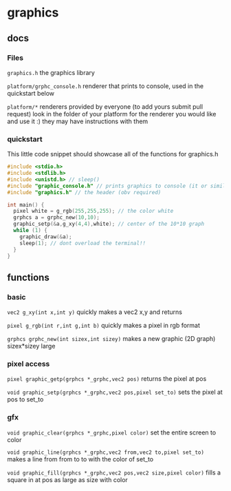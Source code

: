 # graphics

## docs

### Files

``graphics.h`` the graphics library

``platform/grphc_console.h`` renderer that prints to console, used in the quickstart below

``platform/*`` renderers provided by everyone (to add yours submit pull request) look in the folder of your platform for the renderer you would like and use it :) they may have instructions with them

### quickstart

This little code snippet should showcase all of the functions for graphics.h

```c
#include <stdio.h>
#include <stdlib.h>
#include <unistd.h> // sleep()
#include "graphic_console.h" // prints graphics to console (it or similar required), there is a SDL2 renderer in ``./platform``
#include "graphics.h" // the header (obv required)

int main() {
  pixel white = g_rgb(255,255,255); // the color white
  grphcs a = grphc_new(10,10);
  graphic_setp(&a,g_xy(4,4),white); // center of the 10*10 graph
  while (1) {
    graphic_draw(&a);
    sleep(1); // dont overload the terminal!!
  }
}
```

## functions

### basic

``vec2 g_xy(int x,int y)``
quickly makes a vec2 x,y and returns

``pixel g_rgb(int r,int g,int b)``
quickly makes a pixel in rgb format

``grphcs grphc_new(int sizex,int sizey)`` 
makes a new graphic (2D graph) sizex*sizey large

### pixel access

``pixel graphic_getp(grphcs *_grphc,vec2 pos)``
returns the pixel at pos

``void graphic_setp(grphcs *_grphc,vec2 pos,pixel set_to)``
sets the pixel at pos to set_to

### gfx

``void graphic_clear(grphcs *_grphc,pixel color)``
set the entire screen to color

``void graphic_line(grphcs *_grphc,vec2 from,vec2 to,pixel set_to)``
makes a line from from to to with the color of set_to

``void graphic_fill(grphcs *_grphc,vec2 pos,vec2 size,pixel color)``
fills a square in at pos as large as size with color


